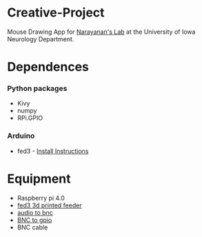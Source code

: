 # Creative-Project
Mouse Drawing App for [Narayanan's Lab](https://narayanan.lab.uiowa.edu/) at the University of Iowa Neurology Department.

# Dependences
### Python packages
- Kivy
- numpy
- RPi.GPIO
### Arduino
- fed3 - [Install Instructions](https://github.com/KravitzLabDevices/FED3_library/wiki#installation-instructions)

# Equipment
- Raspberry pi 4.0
- [fed3 3d printed feeder](https://open-ephys.org/fed3/fed3)
- [audio to bnc](https://open-ephys.org/fed3/audio-to-bnc-adapter)
- [BNC to gpio](https://www.digikey.com/en/products/detail/pomona-electronics/5069/737135?utm_adgroup=Test%20Leads%20-%20BNC%20Interface&utm_source=google&utm_medium=cpc&utm_campaign=Shopping_Product_Test%20and%20Measurement_NEW&utm_term=&utm_content=Test%20Leads%20-%20BNC%20Interface&gclid=Cj0KCQiAm5ycBhCXARIsAPldzoU41VUE1pzpmpsA_fEslW_wDvxGU84d6WSZ-82-lkzUqsA_qqbixJAaAhQZEALw_wcB)
- BNC cable
